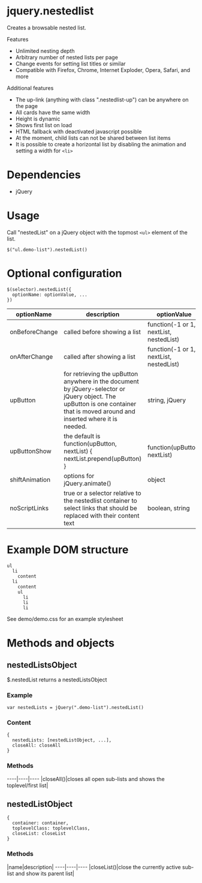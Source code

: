 # jquery.nestedlist
Creates a browsable nested list.

Features
- Unlimited nesting depth
- Arbitrary number of nested lists per page
- Change events for setting list titles or similar
- Compatible with Firefox, Chrome, Internet Exploder, Opera, Safari, and more

Additional features
- The up-link (anything with class ".nestedlist-up") can be anywhere on the page
- All cards have the same width
- Height is dynamic
- Shows first list on load
- HTML fallback with deactivated javascript possible
- At the moment, child lists can not be shared between list items
- It is possible to create a horizontal list by disabling the animation and setting a width for ``<li>``

# Dependencies
- jQuery

# Usage
Call "nestedList" on a jQuery object with the topmost ``<ul>`` element of the list.

    $("ul.demo-list").nestedList()

# Optional configuration
```
$(selector).nestedList({
  optionName: optionValue, ...
})
```

|optionName|description|optionValue|
----|----|----
|onBeforeChange|called before showing a list|function(-1 or 1, nextList, nestedList)|
|onAfterChange|called after showing a list|function(-1 or 1, nextList, nestedList)|
|upButton|for retrieving the upButton anywhere in the document by jQuery-selector or jQuery object. The upButton is one container that is moved around and inserted where it is needed.|string, jQuery|
|upButtonShow|the default is function(upButton, nextList) { nextList.prepend(upButton) }|function(upButton, nextList)|
|shiftAnimation|options for jQuery.animate()|object|
|noScriptLinks|true or a selector relative to the nestedlist container to select links that should be replaced with their content text|boolean, string|

# Example DOM structure
```
ul
  li
    content
  li
    content
    ul
      li
      li
      li
```

See demo/demo.css for an example stylesheet

# Methods and objects
## nestedListsObject
$.nestedList returns a nestedListsObject
### Example
    var nestedLists = jQuery(".demo-list").nestedList()
### Content
    {
      nestedLists: [nestedListObject, ...],
      closeAll: closeAll
    }
### Methods
----|----|----
|closeAll()|closes all open sub-lists and shows the toplevel/first list|
## nestedListObject
    {
      container: container,
      toplevelClass: toplevelClass,
      closeList: closeList
    }
### Methods
|name|description|
----|----|----
|closeList()|close the currently active sub-list and show its parent list|
